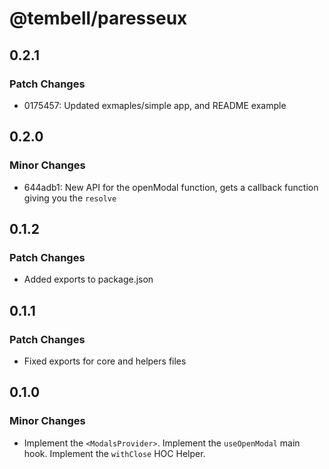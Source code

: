 # @tembell/paresseux

## 0.2.1

### Patch Changes

- 0175457: Updated exmaples/simple app, and README example

## 0.2.0

### Minor Changes

- 644adb1: New API for the openModal function, gets a callback function giving you the `resolve`

## 0.1.2

### Patch Changes

- Added exports to package.json

## 0.1.1

### Patch Changes

- Fixed exports for core and helpers files

## 0.1.0

### Minor Changes

- Implement the `<ModalsProvider>`.
  Implement the `useOpenModal` main hook.
  Implement the `withClose` HOC Helper.
